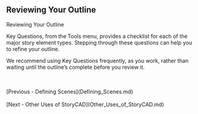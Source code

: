 ## Reviewing Your Outline ##
Reviewing Your Outline <br/>

Key Questions, from the Tools menu, provides a checklist for each of the major story element types. Stepping through these questions can help you to refine your outline. <br/>

We recommend using Key Questions frequently, as you work, rather than waiting until the outline’s complete before you review it. <br/>

 <br/>
 <br/>
[Previous - Defining Scenes](Defining_Scenes.md) <br/>
 <br/>
[Next - Other Uses of StoryCAD](Other_Uses_of_StoryCAD.md) <br/>
 <br/>

